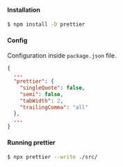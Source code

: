 
#### Installation

```bash
$ npm install -D prettier
```


#### Config
Configuration inside `package.json` file.

```json
{
  ...
  "prettier": {
    "singleQuote": false,
    "semi": false,
    "tabWidth": 2,
    "trailingComma": "all"
  },
  ...
}
```


#### Running prettier

```bash
$ npx prettier --write ./src/
```